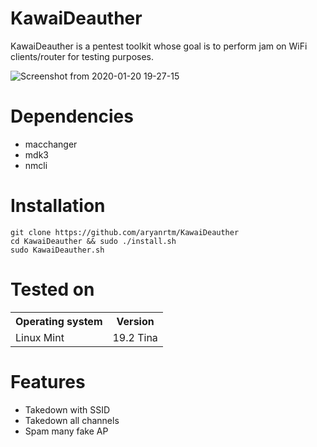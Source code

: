 # KawaiDeauther
KawaiDeauther is a pentest toolkit whose goal is to perform jam on WiFi clients/router for testing purposes.

![Screenshot from 2020-01-20 19-27-15](https://user-images.githubusercontent.com/32659320/72726674-7d941000-3bbb-11ea-85d1-125ec1f653d4.png)


Dependencies
=

- macchanger
- mdk3
- nmcli


Installation
=
    git clone https://github.com/aryanrtm/KawaiDeauther
    cd KawaiDeauther && sudo ./install.sh
    sudo KawaiDeauther.sh

Tested on
=

<table>
    <tr>
        <th>Operating system</th>
        <th> Version </th>
    </tr>
    <tr>
        <td>Linux Mint</td>
        <td> 19.2 Tina </td>
    </tr>
</table>


Features
=
- Takedown with SSID
- Takedown all channels
- Spam many fake AP

